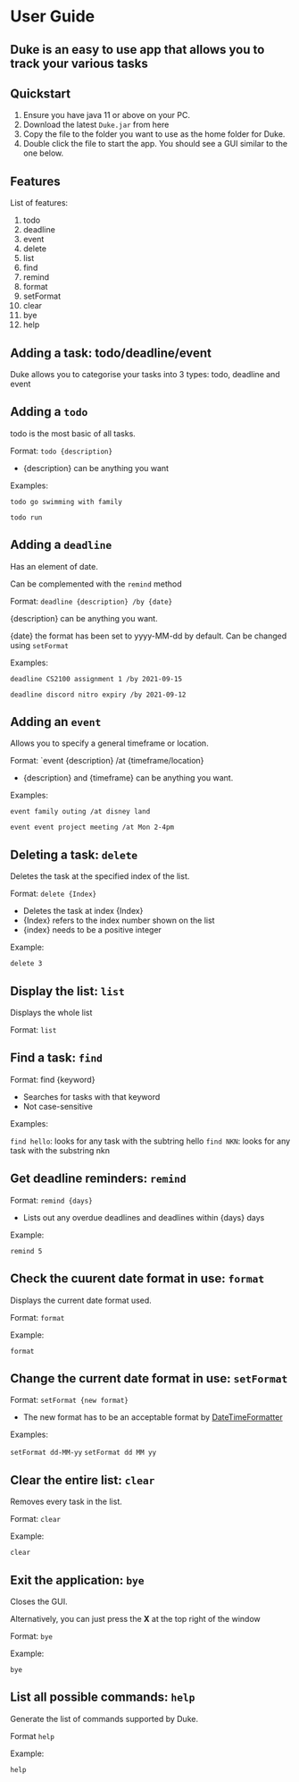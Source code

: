# User Guide

## Duke is an easy to use app that allows you to track your various tasks

## Quickstart

1. Ensure you have java 11 or above on your PC.
2. Download the latest `Duke.jar` from here
3. Copy the file to the folder you want to use as the home folder for Duke.
4. Double click the file to start the app. You should see a GUI similar to the one below. 

## Features 

List of features:
  1. todo
  2. deadline
  3. event
  4. delete
  5. list
  6. find
  7. remind
  8. format
  9. setFormat
  10. clear 
  11. bye
  12. help

## Adding a task: todo/deadline/event
Duke allows you to categorise your tasks into 3 types: todo, deadline and event

## Adding a `todo`
todo is the most basic of all tasks. 

Format: `todo {description}`

  * {description} can be anything you want

Examples:

`todo go swimming with family`

`todo run`

## Adding a `deadline`

Has an element of date.

Can be complemented with the `remind` method

Format: `deadline {description} /by {date}`

{description} can be anything you want.

{date} the format has been set to yyyy-MM-dd by default. Can be changed using `setFormat`

Examples:

`deadline CS2100 assignment 1 /by 2021-09-15`

`deadline discord nitro expiry /by 2021-09-12`

## Adding an `event`

Allows you to specify a general timeframe or location.

Format: `event {description} /at {timeframe/location}

  * {description} and {timeframe} can be anything you want.

Examples:

`event family outing /at disney land`

`event event project meeting /at Mon 2-4pm`

## Deleting a task: `delete`

Deletes the task at the specified index of the list.

Format: `delete {Index}`
  * Deletes the task at index {Index}
  * {Index} refers to the index number shown on the list
  * {index} needs to be a positive integer

Example:

`delete 3`

## Display the list: `list`

Displays the whole list

Format: `list`

## Find a task: `find`

Format: find {keyword}
  * Searches for tasks with that keyword
  * Not case-sensitive

Examples:

`find hello`: looks for any task with the subtring hello
`find NKN`: looks for any task with the substring nkn

## Get deadline reminders: `remind`

Format: `remind {days}`
  * Lists out any overdue deadlines and deadlines within {days} days

Example:

`remind 5`

## Check the cuurent date format in use: `format`

Displays the current date format used.

Format: `format`

Example:

`format`

## Change the current date format in use: `setFormat`

Format: `setFormat {new format}`
  * The new format has to be an acceptable format by [DateTimeFormatter](https://docs.oracle.com/javase/8/docs/api/java/time/format/DateTimeFormatter.html)

Examples:

`setFormat dd-MM-yy`
`setFormat dd MM yy`

## Clear the entire list: `clear`

Removes every task in the list.

Format: `clear`

Example:

`clear`

## Exit the application: `bye`

Closes the GUI. 

Alternatively, you can just press the **X** at the top right of the window

Format: `bye`

Example:

`bye`

## List all possible commands: `help`

Generate the list of commands supported by Duke.

Format `help`

Example:

`help`
